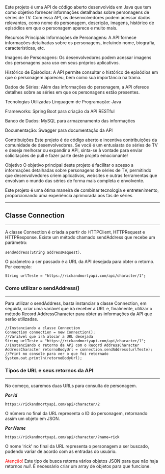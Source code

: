 Este projeto é uma API de código aberto desenvolvida em Java que tem como objetivo fornecer informações detalhadas sobre personagens de séries de TV. Com essa API, os desenvolvedores podem acessar dados relevantes, como nome do personagem, descrição, imagens, histórico de episódios em que o personagem aparece e muito mais.

Recursos Principais
Informações de Personagens: A API fornece informações detalhadas sobre os personagens, incluindo nome, biografia, características, etc.

Imagens de Personagens: Os desenvolvedores podem acessar imagens dos personagens para uso em seus próprios aplicativos.

Histórico de Episódios: A API permite consultar o histórico de episódios em que o personagem apareceu, bem como sua importância na trama.

Dados de Séries: Além das informações do personagem, a API oferece detalhes sobre as séries em que os personagens estão presentes.

Tecnologias Utilizadas
Linguagem de Programação: Java

Frameworks: Spring Boot para criação da API RESTful

Banco de Dados: MySQL para armazenamento das informações

Documentação: Swagger para documentação da API

Contribuições
Este projeto é de código aberto e incentiva contribuições da comunidade de desenvolvedores. Se você é um entusiasta de séries de TV e deseja melhorar ou expandir a API, sinta-se à vontade para enviar solicitações de pull e fazer parte deste projeto emocionante!

Objetivo
O objetivo principal deste projeto é facilitar o acesso a informações detalhadas sobre personagens de séries de TV, permitindo que desenvolvedores criem aplicativos, websites e outras ferramentas que envolvam o mundo das séries de forma mais completa e envolvente.

Este projeto é uma ótima maneira de combinar tecnologia e entretenimento, proporcionando uma experiência aprimorada aos fãs de séries.
***
## Classe Connection
***
A classe Connection é criada a partir do HTTPClient, HTTPRequest e HTTPResponse. Existe um método chamado sendAddress que recebe um parâmetro:

```sendAddress(String addressRequest)```.

O parâmetro a ser passado é a URL da API desejada para obter o retorno. Por exemplo:

```String urlTeste = "https://rickandmortyapi.com/api/character/1"; ```

### Como utilizar o sendAddress()
***
Para utilizar o sendAddress, basta instanciar a classe Connection, em seguida, criar uma variável que irá receber a URL e, finalmente, utilizar o método Record AddressCharacter para obter as informações da API que serão utilizadas.
```
//Instanciando a classe Connection
Connection connection = new Connection();
//Variável que irá alocar a URL desejada
String urlTeste = "https://rickandmortyapi.com/api/character/1";
//Instanciando o retorno da API com o Record AddressCharacter
AddressCharacter retornoBodyUrl = connection.sendAddress(urlTeste);
//Print no console para ver o que foi retornado
System.out.println(retornoBodyUrl);
```
### Tipos de URL e seus retornos da API
***
No começo, usaremos duas URLs para consulta de personagem.

***Por Id***

```https://rickandmortyapi.com/api/character/2```

O número no final da URL representa o ID do personagem, retornando assim um objeto em JSON.

***Por Nome***

```https://rickandmortyapi.com/api/character/?name=rick```

O nome 'rick' no final da URL representa o personagem a ser buscado, podendo variar de acordo com as entradas do usuário.

<span style="color: red;">Atenção!</span> Este tipo de busca retorna vários objetos JSON para que não haja retornos *null*. É necessário criar um array de objetos para que funcione.